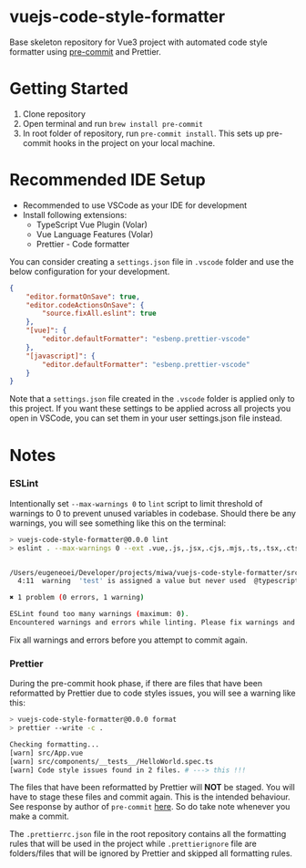 # vuejs-code-style-formatter

Base skeleton repository for Vue3 project with automated code style formatter using [pre-commit](https://pre-commit.com/) and Prettier.

# Getting Started

1. Clone repository
2. Open terminal and run `brew install pre-commit`
3. In root folder of repository, run `pre-commit install`. This sets up pre-commit hooks in the project on your local machine.

# Recommended IDE Setup

-   Recommended to use VSCode as your IDE for development
-   Install following extensions:
    -   TypeScript Vue Plugin (Volar)
    -   Vue Language Features (Volar)
    -   Prettier - Code formatter

You can consider creating a `settings.json` file in `.vscode` folder and use the below configuration for your development.

```json
{
    "editor.formatOnSave": true,
    "editor.codeActionsOnSave": {
        "source.fixAll.eslint": true
    },
    "[vue]": {
        "editor.defaultFormatter": "esbenp.prettier-vscode"
    },
    "[javascript]": {
        "editor.defaultFormatter": "esbenp.prettier-vscode"
    }
}
```

Note that a `settings.json` file created in the `.vscode` folder is applied only to this project. If you want these settings to be applied across all projects you open in VSCode, you can set them in your user settings.json file instead.

# Notes

### ESLint

Intentionally set `--max-warnings 0` to `lint` script to limit threshold of warnings to 0 to prevent unused variables in codebase. Should there be any warnings, you will see something like this on the terminal:

```bash
> vuejs-code-style-formatter@0.0.0 lint
> eslint . --max-warnings 0 --ext .vue,.js,.jsx,.cjs,.mjs,.ts,.tsx,.cts,.mts --fix --ignore-path .gitignore


/Users/eugeneoei/Developer/projects/miwa/vuejs-code-style-formatter/src/App.vue
  4:11  warning  'test' is assigned a value but never used  @typescript-eslint/no-unused-vars # ---> warnings to be fixed

✖ 1 problem (0 errors, 1 warning)

ESLint found too many warnings (maximum: 0).
Encountered warnings and errors while linting. Please fix warnings and errors before commiting again. # ---> this is a custom message set in pre-commit-formatter file
```

Fix all warnings and errors before you attempt to commit again.

### Prettier

During the pre-commit hook phase, if there are files that have been reformatted by Prettier due to code styles issues, you will see a warning like this:

```bash
> vuejs-code-style-formatter@0.0.0 format
> prettier --write -c .

Checking formatting...
[warn] src/App.vue
[warn] src/components/__tests__/HelloWorld.spec.ts
[warn] Code style issues found in 2 files. # ---> this !!!
```

The files that have been reformatted by Prettier will **NOT** be staged. You will have to stage these files and commit again. This is the intended behaviour. See response by author of `pre-commit` [here](https://stackoverflow.com/questions/64309766/prettier-using-pre-commit-com-does-not-re-stage-changes#answers). So do take note whenever you make a commit.

The `.prettierrc.json` file in the root repository contains all the formatting rules that will be used in the project while `.prettierignore` file are folders/files that will be ignored by Prettier and skipped all formatting rules.

<!-- https://vueschool.io/articles/vuejs-tutorials/eslint-and-prettier-with-vite-and-vue-js-3/ -->
